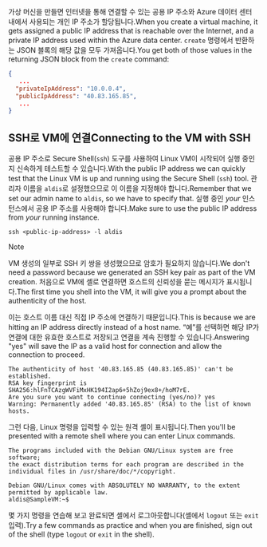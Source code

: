 <span data-ttu-id="547a8-101">가상 머신을 만들면 인터넷을 통해 연결할 수 있는 공용 IP 주소와 Azure 데이터 센터 내에서 사용되는 개인 IP 주소가 할당됩니다.</span><span class="sxs-lookup"><span data-stu-id="547a8-101">When you create a virtual machine, it gets assigned a public IP address that is reachable over the Internet, and a private IP address used within the Azure data center.</span></span> <span data-ttu-id="547a8-102">`create` 명령에서 반환하는 JSON 블록의 해당 값을 모두 가져옵니다.</span><span class="sxs-lookup"><span data-stu-id="547a8-102">You get both of those values in the returning JSON block from the `create` command:</span></span>

```json
{
   ...
  "privateIpAddress": "10.0.0.4",
  "publicIpAddress": "40.83.165.85",
   ...
}
```

## <a name="connecting-to-the-vm-with-ssh"></a><span data-ttu-id="547a8-103">SSH로 VM에 연결</span><span class="sxs-lookup"><span data-stu-id="547a8-103">Connecting to the VM with SSH</span></span>

<span data-ttu-id="547a8-104">공용 IP 주소로 Secure Shell(`ssh`) 도구를 사용하여 Linux VM이 시작되어 실행 중인지 신속하게 테스트할 수 있습니다.</span><span class="sxs-lookup"><span data-stu-id="547a8-104">With the public IP address we can quickly test that the Linux VM is up and running using the Secure Shell (`ssh`) tool.</span></span> <span data-ttu-id="547a8-105">관리자 이름을 `aldis`로 설정했으므로 이 이름을 지정해야 합니다.</span><span class="sxs-lookup"><span data-stu-id="547a8-105">Remember that we set our admin name to `aldis`, so we have to specify that.</span></span> <span data-ttu-id="547a8-106">실행 중인 _your_ 인스턴스에서 공용 IP 주소를 사용해야 합니다.</span><span class="sxs-lookup"><span data-stu-id="547a8-106">Make sure to use the public IP address from _your_ running instance.</span></span>

```azurecli
ssh <public-ip-address> -l aldis
```

> [!NOTE]
> <span data-ttu-id="547a8-107">VM 생성의 일부로 SSH 키 쌍을 생성했으므로 암호가 필요하지 않습니다.</span><span class="sxs-lookup"><span data-stu-id="547a8-107">We don't need a password because we generated an SSH key pair as part of the VM creation.</span></span> <span data-ttu-id="547a8-108">처음으로 VM에 셸로 연결하면 호스트의 신뢰성을 묻는 메시지가 표시됩니다.</span><span class="sxs-lookup"><span data-stu-id="547a8-108">The first time you shell into the VM, it will give you a prompt about the authenticity of the host.</span></span> 
> 
> <span data-ttu-id="547a8-109">이는 호스트 이름 대신 직접 IP 주소에 연결하기 때문입니다.</span><span class="sxs-lookup"><span data-stu-id="547a8-109">This is because we are hitting an IP address directly instead of a host name.</span></span> <span data-ttu-id="547a8-110">“예”를 선택하면 해당 IP가 연결에 대한 유효한 호스트로 저장되고 연결을 계속 진행할 수 있습니다.</span><span class="sxs-lookup"><span data-stu-id="547a8-110">Answering "yes" will save the IP as a valid host for connection and allow the connection to proceed.</span></span>

```output
The authenticity of host '40.83.165.85 (40.83.165.85)' can't be established.
RSA key fingerprint is SHA256:hlFnTCAzgWVFiMxHK194I2ap6+5hZoj9ex8+/hoM7rE.
Are you sure you want to continue connecting (yes/no)? yes
Warning: Permanently added '40.83.165.85' (RSA) to the list of known hosts.
```

<span data-ttu-id="547a8-111">그런 다음, Linux 명령을 입력할 수 있는 원격 셸이 표시됩니다.</span><span class="sxs-lookup"><span data-stu-id="547a8-111">Then you'll be presented with a remote shell where you can enter Linux commands.</span></span>

```output
The programs included with the Debian GNU/Linux system are free software;
the exact distribution terms for each program are described in the
individual files in /usr/share/doc/*/copyright.

Debian GNU/Linux comes with ABSOLUTELY NO WARRANTY, to the extent
permitted by applicable law.
aldis@SampleVM:~$
```

<span data-ttu-id="547a8-112">몇 가지 명령을 연습해 보고 완료되면 셸에서 로그아웃합니다(셸에서 `logout` 또는 `exit` 입력).</span><span class="sxs-lookup"><span data-stu-id="547a8-112">Try a few commands as practice and when you are finished, sign out of the shell (type `logout` or `exit` in the shell).</span></span>